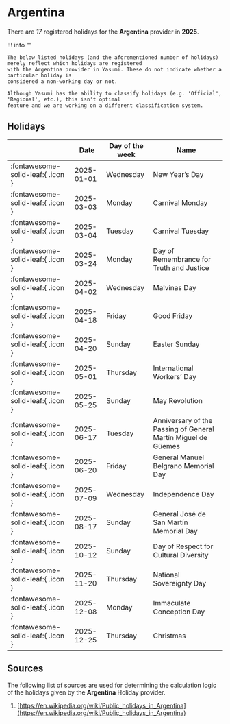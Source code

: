 # Argentina

There are _17_ registered holidays for the **Argentina** provider in **2025**.

!!! info ""

    The below listed holidays (and the aforementioned number of holidays) merely reflect which holidays are registered
    with the Argentina provider in Yasumi. These do not indicate whether a particular holiday is
    considered a non-working day or not.

    Although Yasumi has the ability to classify holidays (e.g. 'Official', 'Regional', etc.), this isn't optimal
    feature and we are working on a different classification system.

## Holidays

|     | Date | Day of the week | Name |
| --- | ---- | --------------- | ---- |
| :fontawesome-solid-leaf:{ .icon } | 2025-01-01 | Wednesday | New Year’s Day |
| :fontawesome-solid-leaf:{ .icon } | 2025-03-03 | Monday | Carnival Monday |
| :fontawesome-solid-leaf:{ .icon } | 2025-03-04 | Tuesday | Carnival Tuesday |
| :fontawesome-solid-leaf:{ .icon } | 2025-03-24 | Monday | Day of Remembrance for Truth and Justice |
| :fontawesome-solid-leaf:{ .icon } | 2025-04-02 | Wednesday | Malvinas Day |
| :fontawesome-solid-leaf:{ .icon } | 2025-04-18 | Friday | Good Friday |
| :fontawesome-solid-leaf:{ .icon } | 2025-04-20 | Sunday | Easter Sunday |
| :fontawesome-solid-leaf:{ .icon } | 2025-05-01 | Thursday | International Workers’ Day |
| :fontawesome-solid-leaf:{ .icon } | 2025-05-25 | Sunday | May Revolution |
| :fontawesome-solid-leaf:{ .icon } | 2025-06-17 | Tuesday | Anniversary of the Passing of General Martín Miguel de Güemes |
| :fontawesome-solid-leaf:{ .icon } | 2025-06-20 | Friday | General Manuel Belgrano Memorial Day |
| :fontawesome-solid-leaf:{ .icon } | 2025-07-09 | Wednesday | Independence Day |
| :fontawesome-solid-leaf:{ .icon } | 2025-08-17 | Sunday | General José de San Martín Memorial Day |
| :fontawesome-solid-leaf:{ .icon } | 2025-10-12 | Sunday | Day of Respect for Cultural Diversity |
| :fontawesome-solid-leaf:{ .icon } | 2025-11-20 | Thursday | National Sovereignty Day |
| :fontawesome-solid-leaf:{ .icon } | 2025-12-08 | Monday | Immaculate Conception Day |
| :fontawesome-solid-leaf:{ .icon } | 2025-12-25 | Thursday | Christmas |

## Sources

The following list of sources are used for determining the calculation logic of
the holidays given by the **Argentina** Holiday provider.

1. [https://en.wikipedia.org/wiki/Public_holidays_in_Argentina](https://en.wikipedia.org/wiki/Public_holidays_in_Argentina)
